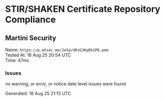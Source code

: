 # STIR/SHAKEN Certificate Repository Compliance

## Martini Security

Name: `https://p.mtsec.me/2e5a/dRzG3KqRk1PD.pem`\
Tested At: 18 Aug 25 20:54 UTC\
Time: 47ms

### Issues

no warning, or error, or notice date level issues were found

Generated: 18 Aug 25 21:13 UTC
